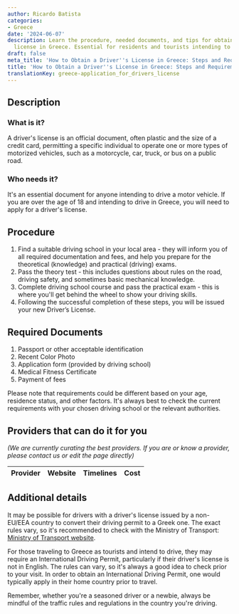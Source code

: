 ```yaml
---
author: Ricardo Batista
categories:
- Greece
date: '2024-06-07'
description: Learn the procedure, needed documents, and tips for obtaining a driver's
  license in Greece. Essential for residents and tourists intending to drive.
draft: false
meta_title: 'How to Obtain a Driver''s License in Greece: Steps and Requirements'
title: 'How to Obtain a Driver''s License in Greece: Steps and Requirements'
translationKey: greece-application_for_drivers_license
---
```


## Description
### What is it?
A driver's license is an official document, often plastic and the size of a credit card, permitting a specific individual to operate one or more types of motorized vehicles, such as a motorcycle, car, truck, or bus on a public road.

### Who needs it?
It's an essential document for anyone intending to drive a motor vehicle. If you are over the age of 18 and intending to drive in Greece, you will need to apply for a driver's license.

## Procedure
1. Find a suitable driving school in your local area - they will inform you of all required documentation and fees, and help you prepare for the theoretical (knowledge) and practical (driving) exams.
2. Pass the theory test - this includes questions about rules on the road, driving safety, and sometimes basic mechanical knowledge. 
3. Complete driving school course and pass the practical exam - this is where you'll get behind the wheel to show your driving skills.
4. Following the successful completion of these steps, you will be issued your new Driver’s License.

## Required Documents
1. Passport or other acceptable identification
2. Recent Color Photo
3. Application form (provided by driving school)
4. Medical Fitness Certificate
5. Payment of fees

Please note that requirements could be different based on your age, residence status, and other factors. It's always best to check the current requirements with your chosen driving school or the relevant authorities.

## Providers that can do it for you

_(We are currently curating the best providers. If you are or know a provider, please contact us or edit the page directly)_

| Provider        |     Website     |     Timelines    |       Cost      |
| --------------- | --------------- |  :-------------: | :-------------: |

## Additional details
It may be possible for drivers with a driver's license issued by a non-EU/EEA country to convert their driving permit to a Greek one. The exact rules vary, so it's recommended to check with the Ministry of Transport: [Ministry of Transport website](https://www.yme.gr/).

For those traveling to Greece as tourists and intend to drive, they may require an International Driving Permit, particularly if their driver's license is not in English. The rules can vary, so it's always a good idea to check prior to your visit. In order to obtain an International Driving Permit, one would typically apply in their home country prior to travel.

Remember, whether you're a seasoned driver or a newbie, always be mindful of the traffic rules and regulations in the country you're driving.